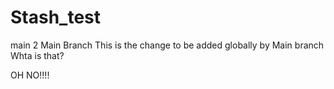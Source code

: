 # Stash_test

main 2
Main Branch
This is the change to be added globally by Main branch
Whta is that?

OH NO!!!!
